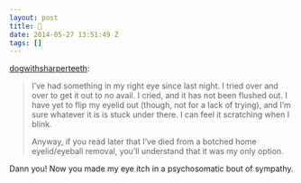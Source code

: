 ```yaml
---
layout: post
title: 👀
date: 2014-05-27 13:51:49 Z
tags: []
---
```

[dogwithsharperteeth](http://dogwithsharperteeth.tumblr.com/post/86998590326):

> I’ve had something in my right eye since last night. I tried over and over to get it out to no avail. I cried, and it has not been flushed out. I have yet to flip my eyelid out (though, not for a lack of trying), and I’m sure whatever it is is stuck under there. I can feel it scratching when I blink.
> 
> Anyway, if you read later that I’ve died from a botched home eyelid/eyeball removal, you’ll understand that it was my only option.

Dann you! Now you made my eye itch in a psychosomatic bout of sympathy.
